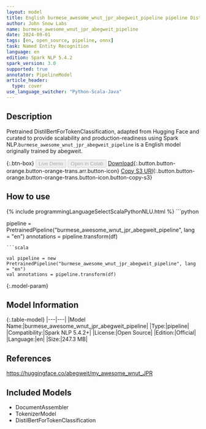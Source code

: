 ```yaml
---
layout: model
title: English burmese_awesome_wnut_jpr_abegweit_pipeline pipeline DistilBertForTokenClassification from abegweit
author: John Snow Labs
name: burmese_awesome_wnut_jpr_abegweit_pipeline
date: 2024-09-01
tags: [en, open_source, pipeline, onnx]
task: Named Entity Recognition
language: en
edition: Spark NLP 5.4.2
spark_version: 3.0
supported: true
annotator: PipelineModel
article_header:
  type: cover
use_language_switcher: "Python-Scala-Java"
---
```


## Description

Pretrained DistilBertForTokenClassification, adapted from Hugging Face and curated to provide scalability and production-readiness using Spark NLP.`burmese_awesome_wnut_jpr_abegweit_pipeline` is a English model originally trained by abegweit.

{:.btn-box}
<button class="button button-orange" disabled>Live Demo</button>
<button class="button button-orange" disabled>Open in Colab</button>
[Download](https://s3.amazonaws.com/auxdata.johnsnowlabs.com/public/models/burmese_awesome_wnut_jpr_abegweit_pipeline_en_5.4.2_3.0_1725170634998.zip){:.button.button-orange.button-orange-trans.arr.button-icon}
[Copy S3 URI](s3://auxdata.johnsnowlabs.com/public/models/burmese_awesome_wnut_jpr_abegweit_pipeline_en_5.4.2_3.0_1725170634998.zip){:.button.button-orange.button-orange-trans.button-icon.button-copy-s3}

## How to use



<div class="tabs-box" markdown="1">
{% include programmingLanguageSelectScalaPythonNLU.html %}
```python

pipeline = PretrainedPipeline("burmese_awesome_wnut_jpr_abegweit_pipeline", lang = "en")
annotations =  pipeline.transform(df)   

```
```scala

val pipeline = new PretrainedPipeline("burmese_awesome_wnut_jpr_abegweit_pipeline", lang = "en")
val annotations = pipeline.transform(df)

```
</div>

{:.model-param}
## Model Information

{:.table-model}
|---|---|
|Model Name:|burmese_awesome_wnut_jpr_abegweit_pipeline|
|Type:|pipeline|
|Compatibility:|Spark NLP 5.4.2+|
|License:|Open Source|
|Edition:|Official|
|Language:|en|
|Size:|247.3 MB|

## References

https://huggingface.co/abegweit/my_awesome_wnut_JPR

## Included Models

- DocumentAssembler
- TokenizerModel
- DistilBertForTokenClassification
